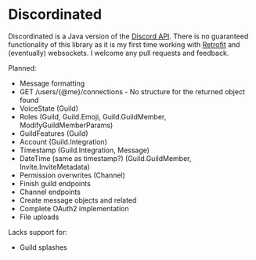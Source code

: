 Discordinated
=============
Discordinated is a Java version of the [Discord API](https://discordapp.com/developers/docs/intro). There is no guaranteed functionality
of this library as it is my first time working with [Retrofit](http://square.github.io/retrofit/) and (eventually) websockets.
I welcome any pull requests and feedback.


Planned:

* Message formatting
* GET /users/{@me}/connections - No structure for the returned object found
* VoiceState (Guild)
* Roles (Guild, Guild.Emoji, Guild.GuildMember, ModifyGuildMemberParams)
* GuildFeatures (Guild)
* Account (Guild.Integration)
* Timestamp (Guild.Integration, Message)
* DateTime (same as timestamp?) (Guild.GuildMember, Invite.InviteMetadata)
* Permission overwrites (Channel)
* Finish guild endpoints
* Channel endpoints
* Create message objects and related
* Complete OAuth2 implementation
* File uploads

Lacks support for:

* Guild splashes